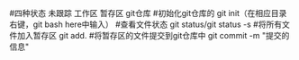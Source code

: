 #四种状态
未跟踪 工作区 暂存区 git仓库
#初始化git仓库的
git init（在相应目录右键，git bash here中输入）
#查看文件状态
git status/git status -s
#将所有文件加入暂存区
git add.
#将暂存区的文件提交到git仓库中
git commit -m "提交的信息"
